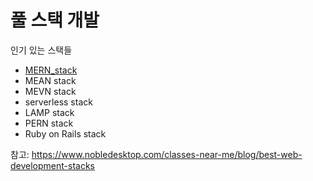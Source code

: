 # 풀 스택 개발

인기 있는 스택들
- [MERN_stack](MERN_stack.md)
- MEAN stack
- MEVN stack
- serverless stack
- LAMP stack
- PERN stack
- Ruby on Rails stack

참고: https://www.nobledesktop.com/classes-near-me/blog/best-web-development-stacks
